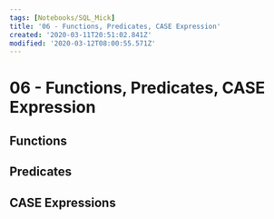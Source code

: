 ```yaml
---
tags: [Notebooks/SQL_Mick]
title: '06 - Functions, Predicates, CASE Expression'
created: '2020-03-11T20:51:02.841Z'
modified: '2020-03-12T08:00:55.571Z'
---
```


# 06 - Functions, Predicates, CASE Expression

## Functions



## Predicates



## CASE Expressions




